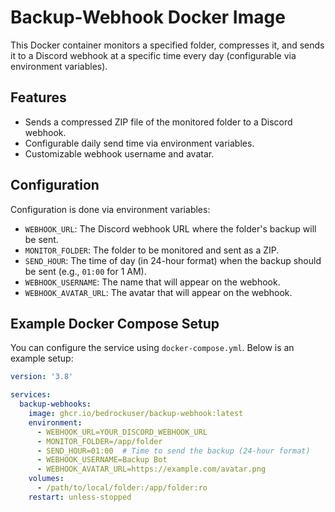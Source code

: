 # Backup-Webhook Docker Image

This Docker container monitors a specified folder, compresses it, and sends it to a Discord webhook at a specific time every day (configurable via environment variables).

## Features

- Sends a compressed ZIP file of the monitored folder to a Discord webhook.
- Configurable daily send time via environment variables.
- Customizable webhook username and avatar.

## Configuration

Configuration is done via environment variables:

- `WEBHOOK_URL`: The Discord webhook URL where the folder's backup will be sent.
- `MONITOR_FOLDER`: The folder to be monitored and sent as a ZIP.
- `SEND_HOUR`: The time of day (in 24-hour format) when the backup should be sent (e.g., `01:00` for 1 AM).
- `WEBHOOK_USERNAME`: The name that will appear on the webhook.
- `WEBHOOK_AVATAR_URL`: The avatar that will appear on the webhook.

## Example Docker Compose Setup

You can configure the service using `docker-compose.yml`. Below is an example setup:

```yaml
version: '3.8'

services:
  backup-webhooks:
    image: ghcr.io/bedrockuser/backup-webhook:latest
    environment:
      - WEBHOOK_URL=YOUR_DISCORD_WEBHOOK_URL
      - MONITOR_FOLDER=/app/folder
      - SEND_HOUR=01:00  # Time to send the backup (24-hour format)
      - WEBHOOK_USERNAME=Backup Bot
      - WEBHOOK_AVATAR_URL=https://example.com/avatar.png
    volumes:
      - /path/to/local/folder:/app/folder:ro
    restart: unless-stopped
